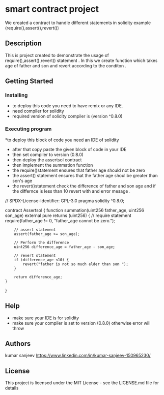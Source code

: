 # smart contract project 
We created a contract to handle different statements in solidity example (require(),assert(),revert())

## Description

This is project created to demonstrate the usage of require(),assert(),revert() statement .
In this we create function which takes age of father and son and revert according to the conditon .

## Getting Started

### Installing

* to deploy this code you need to have remix or any IDE.
* need compiler for solidity 
* required version of solidity compiler is (version ^0.8.0)

### Executing program

*to deploy this block of code you need an IDE of  solidity
* after that copy paste the given block of code in your IDE
* then set compiler to version (0.8.0)
* then deploy the assertsol contract
* then implement the summation function
* the require()statement ensures that father age should not be zero
* the assert() statement ensures that the father age shoul be greater than son's age 
* the revert()statement check the difference of father and son age and if the differnce is less than 10 revert with and error mesage .



// SPDX-License-Identifier: GPL-3.0
pragma solidity ^0.8.0;

contract Assertsol {
    function summation(uint256 father_age, uint256 son_age) external pure returns (uint256) {
        // require statement
        require(father_age != 0, "father_age cannot be zero.");

        // assert statement
        assert(father_age >= son_age);

        // Perform the difference 
        uint256 difference_age = father_age - son_age;

        // revert statement
        if (difference_age <10) {
            revert("father is not so much elder than son ");
        }

        return difference_age;
    }
}

## Help
* make sure your IDE is for solidity 
*  make sure your compiler is set to version (0.8.0) otherwise error will throw

## Authors

kumar sanjeev 
https://www.linkedin.com/in/kumar-sanjeev-150965230/


## License

This project is licensed under the MIT License - see the LICENSE.md file for details
